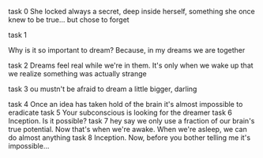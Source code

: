task 0 
She locked always a secret, deep inside herself, something she once knew to be true... but chose to forget

task 1  

Why is it so important to dream? Because, in my dreams we are together

task 2
Dreams feel real while we're in them. It's only when we wake up that we realize something was actually strange

task 3
ou mustn't be afraid to dream a little bigger, darling

task 4
Once an idea has taken hold of the brain it's almost impossible to eradicate
task 5
Your subconscious is looking for the dreamer
task 6
Inception. Is it possible?
task 7
hey say we only use a fraction of our brain's true potential. Now that's when we're awake. When we're asleep, we can do almost anything
task 8
Inception. Now, before you bother telling me it's impossible...
